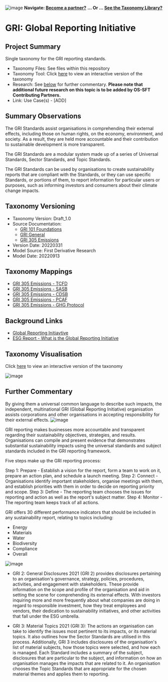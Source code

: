 ![image](https://user-images.githubusercontent.com/112073913/188821900-0c411acf-fbdd-4163-adc9-3ba4e2be78df.png)
**Navigate: [Become a partner?](https://github.com/OS-SFT/06-COLLABORATORS-PARTNERS)**
**... Or ... [See the Taxonomy Library?](https://github.com/orgs/OS-SFT/projects/2)**

# GRI: Global Reporting Initiative

## Project Summary

Single taxonomy for the GRI reporting standards.
- Taxonomy Files: See files within this repository
- Taxonomy Tool: Click [here](https://os-sft.solidatus.com/viewer/share/v6xheNG7LxuOPwJK4TSxHEX6A89A84r0) to view an interactive version of the taxonomy
- Research: See [below](https://github.com/OS-SFT/Taxonomy-Mappings-Library/tree/main/Single%20Taxonomies/GRI#further-commentary) for further commentary. **Please note that additional future research on this topic is to be added by OS-SFT Contributing Partners.**
- Link: Use Case(s) - [ADD]

## Summary Observations

The GRI Standards assist organisations in comprehending their external effects, including those on human rights, on the economy, environment, and society. As a result, they are held more accountable and their contribution to sustainable development is more transparent. ​​

The GRI Standards are a modular system made up of a series of Universal Standards, Sector Standards, and Topic Standards.

The GRI Standards can be used by organisations to create sustainability reports that are compliant with the Standards, or they can use specific Standards, or portions of them, to report information for particular users or purposes, such as informing investors and consumers about their climate change impacts. 

## Taxonomy Versioning

- Taxonomy Version: Draft_1.0
- Source Documentation:
  - [GRI 101 Foundations](https://www.globalreporting.org/standards/media/1036/gri-101-foundation-2016.pdf)
  - [GRI General](https://www.globalreporting.org/standards/media/1037/gri-102-general-disclosures-2016.pdf)
  - [GRI 305 Emissions](https://www.globalreporting.org/standards/media/1012/gri-305-emissions-2016.pdf)
- Version Date: 20220331
- Model Source: First Derivative Research
- Model Date: 20220913

## Taxonomy Mappings

- [GRI 305 Emissions - TCFD](https://github.com/OS-SFT/Taxonomy-Mappings-Library/tree/main/Taxonomy%20Mappings%20-%20Double/GRI%20-%20TCFD)
- [GRI 305 Emissions - SASB](https://github.com/OS-SFT/Taxonomy-Mappings-Library/tree/main/Taxonomy%20Mappings%20-%20Double/GRI%20-%20SASB)
- [GRI 305 Emissions - CDSB](https://github.com/OS-SFT/Taxonomy-Mappings-Library/tree/main/Taxonomy%20Mappings%20-%20Double/GRI%20-%20CDSB)
- [GRI 305 Emissions - PCAF](https://github.com/OS-SFT/Taxonomy-Mappings-Library/tree/main/Taxonomy%20Mappings%20-%20Double/GRI%20-%20PCAF)
- [GRI 305 Emissions - GHG Protocol](https://github.com/OS-SFT/Taxonomy-Mappings-Library/tree/main/Taxonomy%20Mappings%20-%20Double/GRI%20-%20GHG%20Protocol)

## Background Links

- [Global Reporting Initiavtive](https://www.globalreporting.org/about-gri/)
- [ESG Report - What is the Global Reporting Initiative](https://www.esgthereport.com/what-is-the-global-reporting-initiative/)

## Taxonomy Visualisation

Click [here](https://os-sft.solidatus.com/viewer/share/v6xheNG7LxuOPwJK4TSxHEX6A89A84r0) to view an interactive version of the taxonomy

![image](https://github.com/OS-SFT/Taxonomy-Mappings-Library/assets/112079442/56d5fc3e-3c72-4237-8e55-8f2f75b97c63)
 
## Further Commentary

By giving them a universal common language to describe such impacts, the independent, multinational GRI (Global Reporting Initiative) organisation assists corporations and other organisations in accepting responsibility for their external effects. 
 ![image](https://user-images.githubusercontent.com/112077283/191776711-56b8eee2-26ac-48ac-8d47-96d8f26bf932.png)

GRI reporting makes businesses more accountable and transparent regarding their sustainability objectives, strategies, and results. Organisations can compile and present evidence that demonstrates substantial sustainability impacts using the universal standards and subject standards included in the GRI reporting framework.

Five steps make up the GRI reporting process:

Step 1: Prepare - Establish a vision for the report, form a team to work on it, prepare an action plan, and schedule a launch meeting.
Step 2: Connect - Organisations identify important stakeholders, organise meetings with them, and establish priorities with them in order to decide on reporting priority and scope.
Step 3: Define - The reporting team chooses the issues for reporting and action as well as the report's subject matter.
Step 4: Monitor - The reporting team keeps track of all actions.

GRI offers 30 different performance indicators that should be included in any sustainability report, relating to topics including: 
* Energy
* Materials
* Water
* Biodiversity
* Compliance
* Overall

![image](https://user-images.githubusercontent.com/112077283/192553664-0718b399-7f7b-4834-b612-4d21056b3753.png)

* GRI 2: General Disclosures 2021 (GRI 2) provides disclosures pertaining to an organisation's governance, strategy, policies, procedures, activities, and engagement with stakeholders. These provide information on the scope and profile of the organisation and aid in setting the scene for comprehending its external effects. 
With investors inquiring more and more frequently about what companies are doing in regard to responsible investment, how they treat employees and vendors, their dedication to sustainability initiatives, and other activities that fall under the ESG umbrella.

* GRI 3: Material Topics 2021 (GRI 3): The actions an organisation can take to identify the issues most pertinent to its impacts, or its material topics. It also outlines how the Sector Standards are utilised in this process. Additionally, GRI 3 includes disclosures of the organisation's list of material subjects, how those topics were selected, and how each is managed. Each Standard includes a summary of the subject, disclosures that are particular to the subject, and information on how an organisation manages the impacts that are related to it. An organisation chooses the Topic Standards that are appropriate for the chosen material themes and applies them to reporting. 
